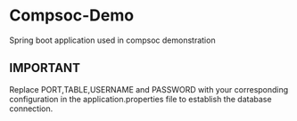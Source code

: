 # Compsoc-Demo
Spring boot application used in compsoc demonstration

IMPORTANT
--------

Replace PORT,TABLE,USERNAME and PASSWORD with your corresponding configuration in the application.properties file to establish the database connection.
